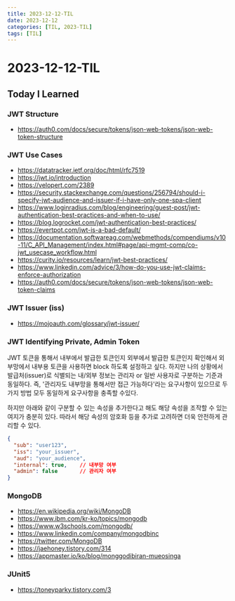 ```yaml
---
title: 2023-12-12-TIL
date: 2023-12-12
categories: [TIL, 2023-TIL]
tags: [TIL]
---
```


# 2023-12-12-TIL

## Today I Learned

### JWT Structure

- https://auth0.com/docs/secure/tokens/json-web-tokens/json-web-token-structure

### JWT Use Cases

- https://datatracker.ietf.org/doc/html/rfc7519
- https://jwt.io/introduction
- https://velopert.com/2389
- https://security.stackexchange.com/questions/256794/should-i-specify-jwt-audience-and-issuer-if-i-have-only-one-spa-client
- https://www.loginradius.com/blog/engineering/guest-post/jwt-authentication-best-practices-and-when-to-use/
- https://blog.logrocket.com/jwt-authentication-best-practices/
- https://evertpot.com/jwt-is-a-bad-default/
- https://documentation.softwareag.com/webmethods/compendiums/v10-11/C_API_Management/index.html#page/api-mgmt-comp/co-jwt_usecase_workflow.html
- https://curity.io/resources/learn/jwt-best-practices/
- https://www.linkedin.com/advice/3/how-do-you-use-jwt-claims-enforce-authorization
- https://auth0.com/docs/secure/tokens/json-web-tokens/json-web-token-claims

### JWT Issuer (iss)

- https://mojoauth.com/glossary/jwt-issuer/

### JWT Identifying Private, Admin Token

JWT 토큰을 통해서 내부에서 발급한 토큰인지 외부에서 발급한 토큰인지 확인해서 외부망에서 내부용 토큰을 사용하면 block 하도록 설정하고 싶다. 하지만 나의 상황에서 발급처(issuer)로 식별되는 내/외부 정보는 관리자 or 일반 사용자로 구분하는 기준과 동일하다. 즉, '관리자도 내부망을 통해서만 접근 가능하다'라는 요구사항이 있으므로 두 가지 방법 모두 동일하게 요구사항을 충족할 수있다.

하지만 아래와 같이 구분할 수 있는 속성을 추가한다고 해도 해당 속성을 조작할 수 있는 여지가 충분히 있다. 따라서 해당 속성의 암호화 등을 추가로 고려하면 더욱 안전하게 관리할 수 있다.

```json
{
  "sub": "user123",
  "iss": "your_issuer",
  "aud": "your_audience",
  "internal": true,    // 내부망 여부
  "admin": false       // 관리자 여부
}
```

### MongoDB

- https://en.wikipedia.org/wiki/MongoDB
- https://www.ibm.com/kr-ko/topics/mongodb
- https://www.w3schools.com/mongodb/
- https://www.linkedin.com/company/mongodbinc
- https://twitter.com/MongoDB
- https://jaehoney.tistory.com/314
- https://appmaster.io/ko/blog/monggodibiran-mueosinga

### JUnit5

- https://toneyparky.tistory.com/3

